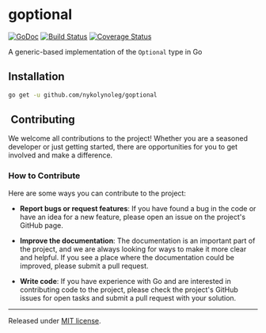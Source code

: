 # goptional

[![GoDoc][doc-img]][doc] [![Build Status][ci-img]][ci] [![Coverage Status][cov-img]][cov]

A generic-based implementation of the `Optional` type in Go

## Installation

```bash
go get -u github.com/nykolynoleg/goptional
```

##  Contributing

We welcome all contributions to the project! Whether you are a seasoned developer or just getting started, there are opportunities for you to get involved and make a difference.

### How to Contribute

Here are some ways you can contribute to the project:

- **Report bugs or request features**: If you have found a bug in the code or have an idea for a new feature, please open an issue on the project's GitHub page.

- **Improve the documentation**: The documentation is an important part of the project, and we are always looking for ways to make it more clear and helpful. If you see a place where the documentation could be improved, please submit a pull request.

- **Write code**: If you have experience with Go and are interested in contributing code to the project, please check the project's GitHub issues for open tasks and submit a pull request with your solution.

---

Released under [MIT license](LICENSE).

[doc-img]: https://pkg.go.dev/badge/github.com/nykolynoleg/goptional
[doc]: https://pkg.go.dev/github.com/nykolynoleg/goptional
[ci-img]: https://github.com/nykolynoleg/goptional/actions/workflows/go.yml/badge.svg
[ci]: https://github.com/nykolynoleg/goptional/actions/workflows/go.yml
[cov-img]: https://codecov.io/gh/nykolynoleg/goptional/branch/master/graph/badge.svg
[cov]: https://codecov.io/gh/nykolynoleg/goptional
